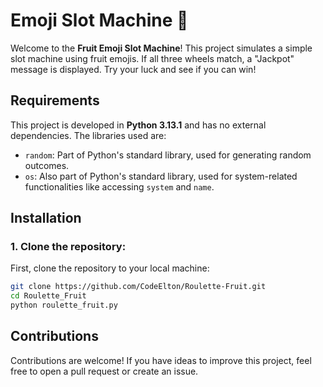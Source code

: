 # Emoji Slot Machine 🎰

Welcome to the **Fruit Emoji Slot Machine**! This project simulates a simple slot machine using fruit emojis. If all three wheels match, a "Jackpot" message is displayed. Try your luck and see if you can win!

## Requirements

This project is developed in **Python 3.13.1** and has no external dependencies. The libraries used are:

- `random`: Part of Python's standard library, used for generating random outcomes.
- `os`: Also part of Python's standard library, used for system-related functionalities like accessing `system` and `name`.


## Installation

### 1. Clone the repository:

First, clone the repository to your local machine:

```bash
git clone https://github.com/CodeElton/Roulette-Fruit.git
cd Roulette_Fruit
python roulette_fruit.py
```

## Contributions
Contributions are welcome! If you have ideas to improve this project, feel free to open a pull request or create an issue.
